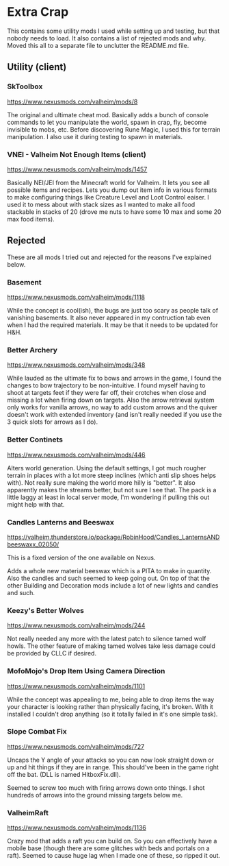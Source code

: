 # Extra Crap

This contains some utility mods I used while setting up and testing, but that nobody needs to load.  It also contains a list of rejected mods and why.  Moved this all to a separate file to unclutter the README.md file.

## Utility (client)

### SkToolbox

https://www.nexusmods.com/valheim/mods/8

The original and ultimate cheat mod.  Basically adds a bunch of console commands to let you manipulate the world, spawn in crap, fly, become invisible to mobs, etc.  Before discovering Rune Magic, I used this for terrain manipulation.  I also use it during testing to spawn in materials.

### VNEI - Valheim Not Enough Items (client)

https://www.nexusmods.com/valheim/mods/1457

Basically NEI/JEI from the Minecraft world for Valheim.  It lets you see all possible items and recipes.  Lets you dump out item info in various formats to make configuring things like Creature Level and Loot Control eaiser.  I used it to mess about with stack sizes as I wanted to make all food stackable in stacks of 20 (drove me nuts to have some 10 max and some 20 max food items).


## Rejected

These are all mods I tried out and rejected for the reasons I've explained below.

### Basement

https://www.nexusmods.com/valheim/mods/1118

While the concept is cool(ish), the bugs are just too scary as people talk of vanishing basements.  It also never appeared in my contruction tab even when I had the required materials.  It may be that it needs to be updated for H&H.

### Better Archery

https://www.nexusmods.com/valheim/mods/348

While lauded as the ultimate fix to bows and arrows in the game, I found the changes to bow trajectory to be non-intuitive.  I found myself having to shoot at targets feet if they were far off, their crotches when close and missing a lot when firing down on targets.  Also the arrow retrieval system only works for vanilla arrows, no way to add custom arrows and the quiver doesn't work with extended inventory (and isn't really needed if you use the 3 quick slots for arrows as I do).

### Better Continets

https://www.nexusmods.com/valheim/mods/446

Alters world generation.  Using the default settings, I got much rougher terrain in places with a lot more steep inclines (which anti slip shoes helps with).  Not really sure making the world more hilly is "better".  It also apparently makes the streams better, but not sure I see that.  The pack is a little laggy at least in local server mode, I'm wondering if pulling this out might help with that.

### Candles Lanterns and Beeswax

https://valheim.thunderstore.io/package/RobinHood/Candles_LanternsANDbeeswaxx_02050/

This is a fixed version of the one available on Nexus.

Adds a whole new material beeswax which is a PITA to make in quantity.  Also the candles and such seemed to keep going out.  On top of that the other Building and Decoration mods include a lot of new lights and candles and such.

### Keezy's Better Wolves

https://www.nexusmods.com/valheim/mods/244

Not really needed any more with the latest patch to silence tamed wolf howls.  The other feature of making tamed wolves take less damage could be provided by CLLC if desired.

### MofoMojo's Drop Item Using Camera Direction

https://www.nexusmods.com/valheim/mods/1101

While the concept was appealing to me, being able to drop items the way your character is looking rather than physically facing, it's broken.  With it installed I couldn't drop anything (so it totally failed in it's one simple task).

### Slope Combat Fix

https://www.nexusmods.com/valheim/mods/727

Uncaps the Y angle of your attacks so you can now look straight down or up and hit things if they are in range. This should've been in the game right off the bat.  (DLL is named HitboxFix.dll).

Seemed to screw too much with firing arrows down onto things.  I shot hundreds of arrows into the ground missing targets below me.

### ValheimRaft

https://www.nexusmods.com/valheim/mods/1136

Crazy mod that adds a raft you can build on.  So you can effectively have a mobile base (though there are some glitches with beds and portals on a raft).  Seemed to cause huge lag when I made one of these, so ripped it out.
